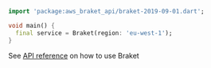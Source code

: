 ```dart
import 'package:aws_braket_api/braket-2019-09-01.dart';

void main() {
  final service = Braket(region: 'eu-west-1');
}
```

See [API reference](https://pub.dev/documentation/aws_braket_api/latest/braket-2019-09-01/Braket-class.html) on how to use Braket
